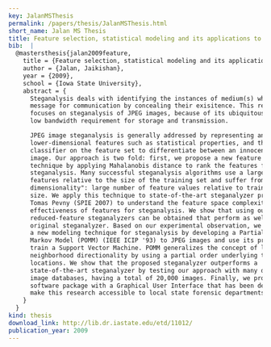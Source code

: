 ```yaml
---
key: JalanMSThesis
permalink: /papers/thesis/JalanMSThesis.html
short_name: Jalan MS Thesis
title: Feature selection, statistical modeling and its applications to universal JPEG steganalyzer
bib:  |
  @mastersthesis{jalan2009feature,
    title = {Feature selection, statistical modeling and its applications to universal JPEG steganalyzer},
    author = {Jalan, Jaikishan},
    year = {2009},
    school = {Iowa State University},
    abstract = {
      Steganalysis deals with identifying the instances of medium(s) which carry a
      message for communication by concealing their exisitence. This research
      focuses on steganalysis of JPEG images, because of its ubiquitous nature and
      low bandwidth requirement for storage and transmission.

      JPEG image steganalysis is generally addressed by representing an image with
      lower-dimensional features such as statistical properties, and then training a
      classifier on the feature set to differentiate between an innocent and stego
      image. Our approach is two fold: first, we propose a new feature reduction
      technique by applying Mahalanobis distance to rank the features for
      steganalysis. Many successful steganalysis algorithms use a large number of
      features relative to the size of the training set and suffer from a "curse of
      dimensionality": large number of feature values relative to training data
      size. We apply this technique to state-of-the-art steganalyzer proposed by
      Tomas Pevny (SPIE 2007) to understand the feature space complexity and
      effectiveness of features for steganalysis. We show that using our approach,
      reduced-feature steganalyzers can be obtained that perform as well as the
      original steganalyzer. Based on our experimental observation, we then propose
      a new modeling technique for steganalysis by developing a Partially Ordered
      Markov Model (POMM) (IEEE ICIP '93) to JPEG images and use its properties to
      train a Support Vector Machine. POMM generalizes the concept of local
      neighborhood directionality by using a partial order underlying the pixel
      locations. We show that the proposed steganalyzer outperforms a
      state-of-the-art steganalyzer by testing our approach with many different
      image databases, having a total of 20,000 images. Finally, we provide a
      software package with a Graphical User Interface that has been developed to
      make this research accessible to local state forensic departments.
    }
  }
kind: thesis
download_link: http://lib.dr.iastate.edu/etd/11012/
publication_year: 2009
---
```

